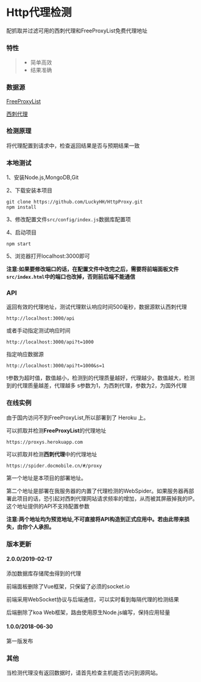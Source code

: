 # Http代理检测

配抓取并过滤可用的西刺代理和FreeProxyList免费代理地址

### 特性
> * 简单高效
> * 结果准确

### 数据源
[FreeProxyList](https://free-proxy-list.net/)

[西刺代理](http://www.xicidaili.com)

### 检测原理
将代理配置到请求中，检查返回结果是否与预期结果一致

### 本地测试
1、安装Node.js,MongoDB,Git

2、下载安装本项目
```
git clone https://github.com/LuckyHH/HttpProxy.git
npm install
```

3、修改配置文件`src/config/index.js`数据库配置项

4、启动项目
```
npm start
```

5、浏览器打开localhost:3000即可

**注意:如果要修改端口的话，在配置文件中改完之后，需要将前端面板文件`src/index.html`中的端口也改掉，否则前后端不能通信**

### API
返回有效的代理地址，测试代理默认响应时间500毫秒，数据源默认西刺代理
```
http://localhost:3000/api
```

或者手动指定测试响应时间
```
http://localhost:3000/api?t=1000
```

指定响应数据源
```
http://localhost:3000/api?t=1000&s=1
```

t参数为超时值，数值越小，检测到的代理质量越好，代理越少。数值越大，检测到的代理质量越差，代理越多
s参数为1，为西刺代理，参数为2，为国外代理

### 在线实例
由于国内访问不到FreeProxyList,所以部署到了 Heroku 上。

可以抓取并检测**FreeProxyList**的代理地址
```
https://proxys.herokuapp.com
```
可以抓取并检测**西刺代理**中的代理地址
```
https://spider.docmobile.cn/#/proxy
```
第一个地址是本项目的部署地址。

第二个地址是部署在我服务器的内置了代理检测的WebSpider。如果服务器再部署此项目的话，恐引起对西刺代理网站请求频率的增加，从而被其屏蔽掉我的IP。这个地址提供的API不支持配置参数


**注意:两个地址均为预览地址,不可直接将API构造到正式应用中。若由此带来损失，由你个人承担。**

### 版本更新

#### 2.0.0/2019-02-17
添加数据库存储爬虫得到的代理

前端面板删除了Vue框架，只保留了必须的socket.io

前端采用WebSocket协议与后端通信，可以实时看到每隔代理的检测结果

后端删除了koa Web框架，路由使用原生Node.js编写，保持应用轻量

#### 1.0.0/2018-06-30

第一版发布

### 其他
当检测代理没有返回数据时，请首先检查主机能否访问到源网站。
